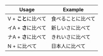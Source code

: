 |Usage|Example|
|-|-|
|V + **こと**に比べて|食べることに比べて|
|イA + **さ**に比べて|新しいさに比べて|
|ナA + **さ**に比べて|きれいさに比べて|
|N + に比べて|日本人に比べて|